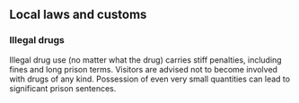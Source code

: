 ## Local laws and customs

### **Illegal drugs**

Illegal drug use (no matter what the drug) carries stiff penalties, including fines and long prison terms. Visitors are advised not to become involved with drugs of any kind. Possession of even very small quantities can lead to significant prison sentences.